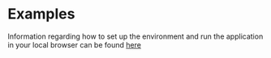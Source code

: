 # Examples

Information regarding how to set up the environment and run the application in your local browser can be found [here](README.md#local-setup-and-environment)


